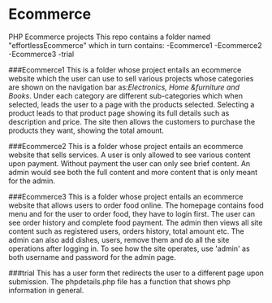 # Ecommerce
PHP Ecommerce projects
This repo contains a folder named "effortlessEcommerce" which 
in turn contains:
-Ecommerce1
-Ecommerce2
-Ecommerce3
-trial

###Ecommerce1
This is a folder whose project entails an ecommerce website which
 the user can use to sell various projects whose categories are shown on the 
navigation bar as:*Electronics, Home &furniture and Books*. Under each category are different sub-categories which when selected, leads the user to a page with 
the products selected. Selecting a product leads to that product page showing its full details such as description and price. The site then allows the customers to purchase the products they want, showing the total amount.

###Ecommerce2
This is a folder whose project entails an ecommerce website that sells services. A user is only allowed to see various content upon payment. Without payment the user can only see brief content. An admin would see both the full content and more content that is only meant for the admin.

###Ecommerce3
This is a folder whose project entails an ecommerce website that allows users to order food online. The homepage contains food menu and for the user to order food, they have to login first. The user can see order history and complete food payment. The admin then views all site content such as registered users, orders history, total amount etc. The admin can also add dishes, users, remove them and do all the site operations after logging in. To see how the site operates, use 'admin' as both username and password for the admin page.

###trial
This has a user form thet redirects the user to a different page upon submission. The phpdetails.php file has a function that shows php information in general.

